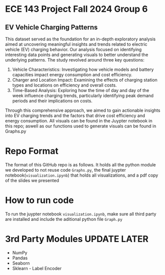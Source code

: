 # ECE 143 Project Fall 2024 Group 6
## EV Vehicle Charging Patterns

This dataset served as the foundation for an in-depth exploratory analysis aimed at uncovering meaningful insights and trends related to electric vehicle (EV) charging behavior. Our analysis focused on identifying interesting data points and generating visuals to better understand the underlying patterns. The study revolved around three key questions:

1. Vehicle Characteristics: Investigating how vehicle models and battery capacities impact energy consumption and cost efficiency.
2. Charger and Location Impact: Examining the effects of charging station types and locations on efficiency and overall costs.
3. Time-Based Analysis: Exploring how the time of day and day of the week influence charging trends, particularly identifying peak demand periods and their implications on costs.

Through this comprehensive approach, we aimed to gain actionable insights into EV charging trends and the factors that drive cost efficiency and energy consumption. All visuals can be found in the Juypter notebook in this repo; aswell as our functions used to generate visuals can be found in Graphs.py

# Repo Format
The format of this GitHub repo is as follows. It holds all the python module we developed to not reuse code `Graphs.py`, the final juypter notebook(`visualization.ipynb`) that holds all visualizations, and a pdf copy of the slides we presented

# How to run code
To run the juypter notebook `visualization.ipynb`, make sure all third party are installed and include the aditional python file `Graph.py`

# 3rd Party Modules UPDATE LATER
* NumPy
* Pandas
* Seaborn
* Sklearn - Label Encoder